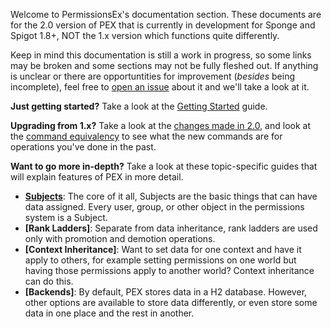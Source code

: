 Welcome to PermissionsEx's documentation section. These documents are for the 2.0 version of PEX that is currently in development for Sponge and Spigot 1.8+, NOT the 1.x version which functions quite differently.

Keep in mind this documentation is still a work in progress, so some links may be broken and some sections may not be fully fleshed out. If anything is unclear or there are opportuntities for improvement (*besides* being incomplete), feel free to [open an issue] about it and we'll take a look at it.

**Just getting started?** Take a look at the [Getting Started] guide.

**Upgrading from 1.x?** Take a look at the [changes made in 2.0](Changes-In-2.0.md), and look at the [command equivalency](Command-Equivalency.md) to see what the new commands are for operations you've done in the past.

**Want to go more in-depth?** Take a look at these topic-specific guides that will explain features of PEX in more detail.

- **[Subjects]**: The core of it all, Subjects are the basic things that can have data assigned. Every user, group, or other object in the permissions system is a Subject.
- **[Rank Ladders]**: Separate from data inheritance, rank ladders are used only with promotion and demotion operations.
- **[Context Inheritance]**: Want to set data for one context and have it apply to others, for example setting permissions on one world but having those permissions apply to another world? Context inheritance can do this.
- **[Backends]**: By default, PEX stores data in a H2 database. However, other options are available to store data differently, or even store some data in one place and the rest in another.


[open an issue]: /PEXPlugins/PermissionsEx/issues
[Getting Started]: Tutorial.md
[Subjects]: Subject.md

